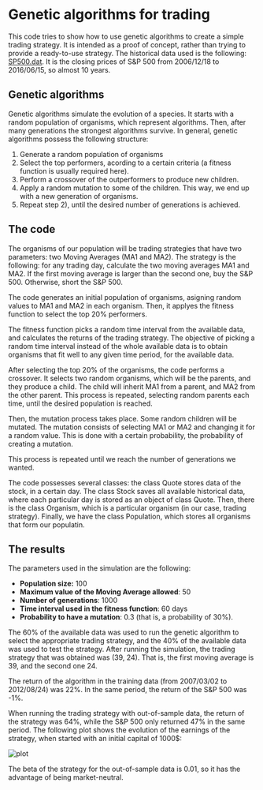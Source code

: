 # Genetic algorithms for trading

This code tries to show how to use genetic algorithms to create a simple trading strategy. It is intended as a proof of concept, rather than trying to provide a ready-to-use strategy. The historical data used is the following: [SP500.dat](https://github.com/imanolperez/Genetic-algorithm-for-trading/blob/master/SP500.dat). It is the closing prices of S&P 500 from 2006/12/18 to 2016/06/15, so almost 10 years.

## Genetic algorithms

Genetic algorithms simulate the evolution of a species. It starts with a random population of organisms, which represent algorithms. Then, after many generations the strongest algorithms survive. In general, genetic algorithms possess the following structure:

1. Generate a random population of organisms
2. Select the top performers, acording to a certain criteria (a fitness function is usually required here).
3. Perform a crossover of the outperformers to produce new children.
4. Apply a random mutation to some of the children. This way, we end up with a new generation of organisms.
5. Repeat step 2), until the desired number of generations is achieved.

## The code

The organisms of our population will be trading strategies that have two parameters: two Moving Averages (MA1 and MA2). The strategy is the following: for any trading day, calculate the two moving averages MA1 and MA2. If the first moving average is larger than the second one, buy the S&P 500. Otherwise, short the S&P 500.

The code generates an initial population of organisms, asigning random values to MA1 and MA2 in each organism. Then, it applyes the fitness function to select the top 20% performers.

The fitness function picks a random time interval from the available data, and calculates the returns of the trading strategy. The objective of picking a random time interval instead of the whole available data is to obtain organisms that fit well to any given time period, for the available data.

After selecting the top 20% of the organisms, the code performs a crossover. It selects two random organisms, which will be the parents, and they produce a child. The child will inherit MA1 from a parent, and MA2 from the other parent. This process is repeated, selecting random parents each time, until the desired population is reached.

Then, the mutation process takes place. Some random children will be mutated. The mutation consists of selecting MA1 or MA2 and changing it for a random value. This is done with a certain probability, the probability of creating a mutation.

This process is repeated until we reach the number of generations we wanted.

The code possesses several classes: the class Quote stores data of the stock, in a certain day. The class Stock saves all available historical data, where each particular day is stored as an object of class Quote. Then, there is the class Organism, which is a particular organism (in our case, trading strategy). Finally, we have the class Population, which stores all organisms that form our populatin.

## The results

The parameters used in the simulation are the following:

- **Population size:** 100
- **Maximum value of the Moving Average allowed**: 50
- **Number of generations**: 1000
- **Time interval used in the fitness function**: 60 days
- **Probability to have a mutation**: 0.3 (that is, a probability of 30%).

The 60% of the available data was used to run the genetic algorithm to select the appropriate trading strategy, and the 40% of the available data was used to test the strategy. After running the simulation, the trading strategy that was obtained was (39, 24). That is, the first moving average is 39, and the second one 24.

The return of the algorithm in the training data (from 2007/03/02 to 2012/08/24) was 22%. In the same period, the return of the S&P 500 was -1%.

When running the trading strategy with out-of-sample data, the return of the strategy was 64%, while the S&P 500 only returned 47% in the same period. The following plot shows the evolution of the earnings of the strategy, when started with an initial capital of 1000$:

![plot](https://raw.githubusercontent.com/imanolperez/Genetic-algorithm-for-trading/master/results/returns_out_of_sample.jpg)

The beta of the strategy for the out-of-sample data is 0.01, so it has the advantage of being market-neutral.
